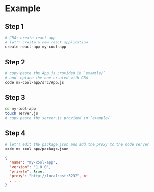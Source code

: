 # Example

## Step 1
```sh
# CRA: create-react-app
# let's create a new react application
create-react-app my-cool-app
```

## Step 2
```sh
# copy-paste the App.js provided in `example/`
# and replace the one created with CRA
code my-cool-app/src/App.js
```

## Step 3
```sh
cd my-cool-app
touch server.js
# copy-paste the server.js provided in `example/`
```

## Step 4
```sh
# let's edit the package.json and add the proxy to the node server
code my-cool-app/package.json
```
```json
{
  "name": "my-cool-app",
  "version": "1.0.0",
  "private": true,
  "proxy": "http://localhost:3232", <-
  . . .
}
```